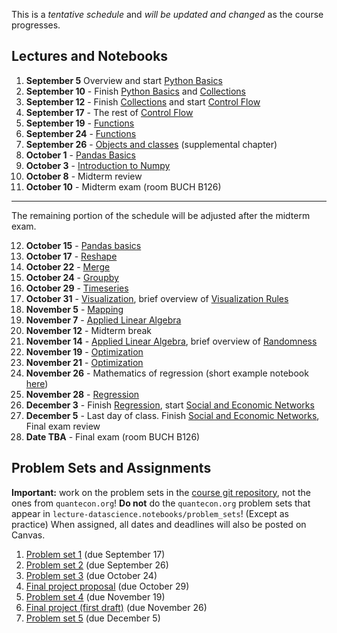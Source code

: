 This is a *tentative schedule* and *will be updated and changed* as the course progresses.

## Lectures and Notebooks
1. **September 5** Overview and start [Python Basics](https://datascience.quantecon.org/python_fundamentals/basics.html)
2. **September 10** - Finish [Python Basics](https://datascience.quantecon.org/python_fundamentals/basics.html) and [Collections](https://datascience.quantecon.org/python_fundamentals/collections.html)
3. **September 12** - Finish [Collections](https://datascience.quantecon.org/python_fundamentals/collections.html) and start [Control Flow](https://datascience.quantecon.org/python_fundamentals/control_flow.html)
4. **September 17** - The rest of [Control Flow](https://datascience.quantecon.org/python_fundamentals/control_flow.html)
5. **September 19** - [Functions](https://datascience.quantecon.org/python_fundamentals/functions.html)
6. **September 24** - [Functions](https://datascience.quantecon.org/python_fundamentals/functions.html)
7. **September 26** - [Objects and classes](./extra/objects-and-classes.ipynb) (supplemental chapter)
8. **October 1** - [Pandas Basics](https://datascience.quantecon.org/pandas/basics.html)
9.  **October 3** - [Introduction to Numpy](https://datascience.quantecon.org/scientific/basics.html)
10. **October 8** - Midterm review
11. **October 10** - Midterm exam (room BUCH B126)

--------------------------------------------------------------------------------------------------------------------------
The remaining portion of the schedule will be adjusted after the midterm exam.

12. **October 15** - [Pandas basics](https://datascience.quantecon.org/pandas/data_clean.html)
13. **October 17** - [Reshape](https://datascience.quantecon.org/pandas/reshape.html)
14. **October 22** -  [Merge](https://datascience.quantecon.org/pandas/merge.html)
15. **October 24** - [Groupby](https://datascience.quantecon.org/pandas/groupby.html)
16. **October 29** - [Timeseries](https://datascience.quantecon.org/pandas/timeseries.html)
17. **October 31** - [Visualization](https://datascience.quantecon.org/tools/matplotlib.html), brief overview of [Visualization Rules](https://datascience.quantecon.org/tools/visualization_rules.html)
18. **November 5** - [Mapping](https://datascience.quantecon.org/tools/maps.html)
19. **November 7** - [Applied Linear Algebra](https://datascience.quantecon.org/scientific/applied_linalg.html)
20. **November 12** - Midterm break
21. **November 14** - [Applied Linear Algebra](https://datascience.quantecon.org/scientific/applied_linalg.html), brief overview of [Randomness](https://datascience.quantecon.org/numpy/randomness.html)
22. **November 19** - [Optimization](https://datascience.quantecon.org/scientific/optimization.html) 
23. **November 21** - [Optimization](https://datascience.quantecon.org/scientific/optimization.html)
24. **November 26** - Mathematics of regression (short example notebook [here](./extra/optimization_example_regression.ipynb))
25. **November 28** - [Regression](https://datascience.quantecon.org/tools/regression.html)
26. **December 3** - Finish [Regression](https://datascience.quantecon.org/tools/regression.html), start [Social and Economic Networks](https://datascience.quantecon.org/applications/networks.html)
27. **December 5** - Last day of class. Finish [Social and Economic Networks](https://datascience.quantecon.org/applications/networks.html), Final exam review
28. **Date TBA** - Final exam (room BUCH B126) 

## Problem Sets and Assignments
**Important:** work on the problem sets in the [course git repository](./problem_sets), not the ones from `quantecon.org`! **Do not** do the `quantecon.org` problem sets that appear in `lecture-datascience.notebooks/problem_sets`! (Except as practice)
When assigned, all dates and deadlines will also be posted on Canvas.

1. [Problem set 1](./problem_sets/problem_set_1.ipynb) (due September 17)
2. [Problem set 2](./problem_sets/problem_set_2.ipynb) (due September 26)
3. [Problem set 3](./problem_sets/problem_set_3.ipynb) (due October 24)
4. [Final project proposal](./final_project.md) (due October 29)
5. [Problem set 4](./problem_sets/problem_set_4.ipynb) (due November 19)
6. [Final project (first draft)](./final_project.md) (due November 26)
7. [Problem set 5](./problem_sets/problem_set_5.ipynb) (due December 5)
